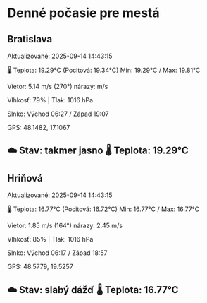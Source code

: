 ﻿# Denné počasie pre mestá

## Bratislava
Aktualizované: 2025-09-14 14:43:15

🌡️ Teplota: 19.29°C 
(Pocitová: 19.34°C)
Min: 19.29°C / Max: 19.81°C

Vietor: 5.14 m/s    (270°) 
nárazy:  m/s

Vlhkosť: 79% | Tlak: 1016 hPa

Slnko: Východ 06:27 / Západ 19:07

GPS: 48.1482, 17.1067

☁️ Stav: takmer jasno        🌡️ Teplota: 19.29°C
---

## Hriňová
Aktualizované: 2025-09-14 14:43:15

🌡️ Teplota: 16.77°C 
(Pocitová: 16.72°C)
Min: 16.77°C / Max: 16.77°C

Vietor: 1.85 m/s (164°)
nárazy: 2.45 m/s

Vlhkosť: 85% | Tlak: 1016 hPa

Slnko: Východ 06:17 / Západ 18:57

GPS: 48.5779, 19.5257

☁️ Stav: slabý dážď        🌡️ Teplota: 16.77°C
---
